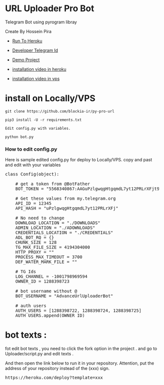 # URL Uploader Pro Bot

Telegram Bot using pyrogram libray

Create By Hossein Pira





- [Run To Heroku](https://heroku.com/deploy?template=https://github.com/blockia-ir/py-pro-url)

- [Developer Telegram Id](https://t.me/h3dev)

- [Demo Project](https://t.me/freeprourlbot)

- [installation video in heroku](http://bioig.ir/url-pro-uploader.mp4)

- [installation video in vps](http://bioig.ir/install-in-vps.mp4)


# install on Locally/VPS
```
git clone https://github.com/blockia-ir/py-pro-url

pip3 install -U -r requirements.txt

Edit config.py with variables.

python bot.py
```

<h3>How to edit config.py</h3>

<p> Here is sample edited config.py for deploy to Locally/VPS. copy and past and edit with your variables</p>

<pre>
class Config(object):

    # get a token from @BotFather
    BOT_TOKEN = "5568340867:AAGuPzlgwqgHtgqmdL7yt12PRLrXFjt98Zg"
    
    # Get these values from my.telegram.org
    API_ID = 12345
    API_HASH = "uPzlgwqgHtgqmdL7yt12PRLrXFj"
    
    # No need to change
    DOWNLOAD_LOCATION = "./DOWNLOADS"
    ADMIN_LOCATION = "./ADOWNLOADS"
    CREDENTIALS_LOCATION = "./CREDENTIALS"
    ADL_BOT_RQ = {}
    CHUNK_SIZE = 128
    TG_MAX_FILE_SIZE = 4194304000
    HTTP_PROXY = ""
    PROCESS_MAX_TIMEOUT = 3700
    DEF_WATER_MARK_FILE = ""
    
    # TG Ids
    LOG_CHANNEL = -1001798969594
    OWNER_ID = 1288398723
    
    # bot username without @
    BOT_USERNAME = "AdvanceUrlUploaderBot"
    
    # auth users
    AUTH_USERS = [1288398722, 1288398724, 1288398725]
    AUTH_USERS.append(OWNER_ID)
</pre>

# bot texts :
fot edit bot texts , you need to click the fork option in the project .
and go to Uploader/script.py and edit texts .

And then open the link below to run it in your repository.
Attention, put the address of your repository instead of the (xxx) sign.
<pre>
https://heroku.com/deploy?template=xxx
</pre>
